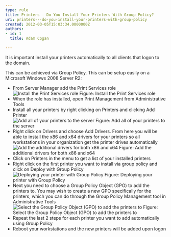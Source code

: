 ```yaml
---
type: rule
title: Printers - Do You Install Your Printers With Group Policy?
uri: printers---do-you-install-your-printers-with-group-policy
created: 2012-03-05T15:03:34.0000000Z
authors:
- id: 1
  title: Adam Cogan

---
```




<span class='intro'> It is important install your printers automatically to all clients that logon to the domain. </span>

<p>This can be achieved via Group Policy. This can be setup easily on a Microsoft Windows 2008 Server R2&#58;</p>
<ul>
<li>From Server Manager add the Print Services role</li>
<img class="ms-rteCustom-ImageArea" alt="Install the Print Services role" src="/ITAndNetworking/RulesToBetterWindowsServers/PublishingImages/install-print-roles.jpg" />
<span class="ms-rteCustom-FigureNormal">Figure&#58; Install the Print Services role</span>
<li>When the role has installed, open Print Management from Administrative Tools</li>
<li>Install all your printers by right clicking on Printers and clicking Add Printer</li>
<img class="ms-rteCustom-ImageArea" alt="Add all of your printers to the server" src="/ITAndNetworking/RulesToBetterWindowsServers/PublishingImages/add-printers.jpg" />
<span class="ms-rteCustom-FigureNormal">Figure&#58; Add all of your printers to the server</span>
<li>Right click on Drivers and choose Add Drivers. From here you will be able to install the x86 and x64 drivers for your printers so all workstations in your organization get the printer drives automatically</li>
<img class="ms-rteCustom-ImageArea" alt="Add the additional drivers for both x86 and x64" src="/ITAndNetworking/RulesToBetterWindowsServers/PublishingImages/add-drivers.jpg" />
<span class="ms-rteCustom-FigureNormal">Figure&#58; Add the additional drivers for both x86 and x64</span>
<li>Click on Printers in the menu to get a list of your installed printers</li>
<li>Right click on the first printer you want to install via group policy and click on Deploy with Group Policy</li>
<img class="ms-rteCustom-ImageArea" alt="Deploying your printer with Group Policy" src="/ITAndNetworking/RulesToBetterWindowsServers/PublishingImages/deploy-printer.jpg" />
<span class="ms-rteCustom-FigureNormal">Figure&#58; Deploying your printer with Group Policy</span>
<li>Next you need to choose a Group Policy Object (GPO) to add the printers to. You may wish to create a new GPO specifically for the printers, which you can do through the Group Policy Management tool in Administrative Tools</li>
<img class="ms-rteCustom-ImageArea" alt="Select the Group Policy Object (GPO) to add the printers to" src="/ITAndNetworking/RulesToBetterWindowsServers/PublishingImages/select-gpo.jpg" />
<span class="ms-rteCustom-FigureNormal">Figure&#58; Select the Group Policy Object (GPO) to add the printers to</span>
<li>Repeat the last 2 steps for each printer you want to add automatically using Group Policy</li>
<li>Reboot your workstations and the new printers will be added upon logon</li>
</ul>




